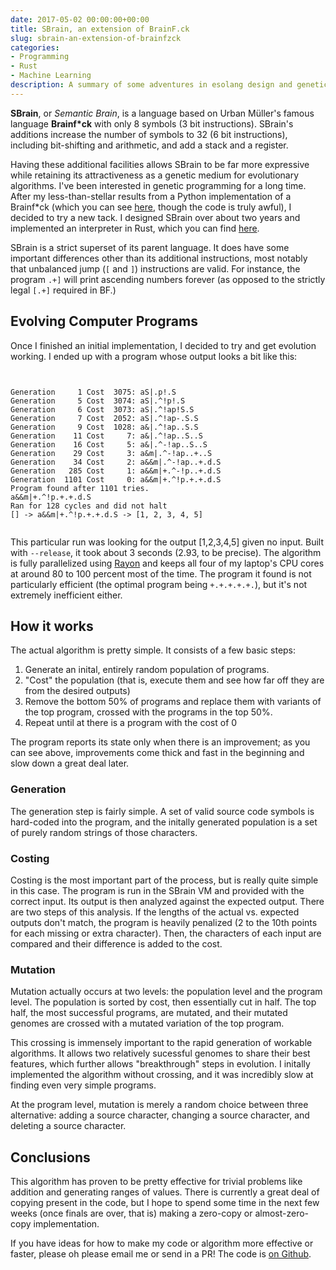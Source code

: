 ```yaml
---
date: 2017-05-02 00:00:00+00:00
title: SBrain, an extension of BrainF.ck
slug: sbrain-an-extension-of-brainfzck
categories:
- Programming
- Rust
- Machine Learning
description: A summary of some adventures in esolang design and genetic programming.
---
```


**SBrain**, or *Semantic Brain*, is a language based on Urban Müller's famous language **Brainf*ck** with only 8 symbols (3 bit instructions). SBrain's additions increase the number of symbols to 32 (6 bit instructions), including bit-shifting and arithmetic, and add a stack and a register. 

Having these additional facilities allows SBrain to be far more expressive while retaining its attractiveness as a genetic medium for evolutionary algorithms. I've been interested in genetic programming for a long time. After my less-than-stellar results from a Python implementation of a Brainf\*ck (which you can see [here](https://github.com/noracodes/evolve_bf), though the code is truly awful), I decided to try a new tack. I designed SBrain over about two years and implemented an interpreter in Rust, which you can find [here](https://github.com/noracodes/sbrain).

SBrain is a strict superset of its parent language. It does have some important differences other than its additional instructions, most notably that unbalanced jump
(`[` and `]`) instructions are valid. For instance, the program `.+]` will print ascending numbers forever (as opposed to the strictly legal `[.+]` required in BF.)

## Evolving Computer Programs

  Once I finished an initial implementation, I decided to try and get evolution working. I ended up with a program whose output looks a bit like this:

<pre><code>

Generation     1 Cost  3075: aS|.p!.S
Generation     5 Cost  3074: aS|.^!p!.S
Generation     6 Cost  3073: aS|.^!ap!S.S
Generation     7 Cost  2052: aS|.^!ap-.S.S
Generation     9 Cost  1028: a&|.^!ap..S.S
Generation    11 Cost     7: a&|.^!ap..S..S
Generation    16 Cost     5: a&|.^-!ap..S..S
Generation    29 Cost     3: a&m|.^-!ap..+..S
Generation    34 Cost     2: a&&m|.^-!ap..+.d.S
Generation   285 Cost     1: a&&m|+.^-!p..+.d.S
Generation  1101 Cost     0: a&&m|+.^!p.+.+.d.S
Program found after 1101 tries.
a&&m|+.^!p.+.+.d.S
Ran for 128 cycles and did not halt
[] -> a&&m|+.^!p.+.+.d.S -> [1, 2, 3, 4, 5]

</code></pre>

  This particular run was looking for the output [1,2,3,4,5] given no input.
  Built with `--release`, it took about 3 seconds (2.93, to be precise). The algorithm is fully parallelized using [Rayon](https://crates.io/crates/rayon) 
  and keeps all four of my laptop's CPU cores at around 80 to 100 percent most of the time. The program it found 
  is not particularly efficient (the optimal program being `+.+.+.+.+.`), but it's not extremely inefficient either.

## How it works
  The actual algorithm is pretty simple. It consists of a few basic steps:

  1. Generate an inital, entirely random population of programs.
  2. "Cost" the population (that is, execute them and see how far off they are from the desired outputs)
  3. Remove the bottom 50% of programs and replace them with variants of the top program, crossed with the programs in the top 50%.
  4. Repeat until at there is a program with the cost of 0

  The program reports its state only when there is an improvement; as you can see above, improvements come thick and fast in the beginning and slow down a great deal later.

### Generation
  The generation step is fairly simple. A set of valid source code symbols is hard-coded into the program, and the initally generated population is a set of purely random strings of those characters.

### Costing
  Costing is the most important part of the process, but is really quite simple in this case. The program is run in the SBrain VM and provided with the correct input. Its output is then analyzed against the expected output. There are two steps of this analysis. If the lengths of the actual vs. expected outputs don't match, the
  program is heavily penalized (2 to the 10th points for each missing or extra character). Then, the characters of each input are compared and their difference 
  is added to the cost.

### Mutation
  Mutation actually occurs at two levels: the population level and the program level. The population is sorted by cost, then essentially cut in half. The top half,
  the most successful programs, are mutated, and their mutated genomes are crossed with a mutated variation of the top program. 

  This crossing is immensely important to the rapid generation of workable algorithms. It allows two relatively sucessful genomes to share their best features, which
  further allows "breakthrough" steps in evolution. I initally implemented the algorithm without crossing, and it was incredibly slow at finding even very simple 
  programs.

  At the program level, mutation is merely a random choice between three alternative: adding a source character, changing a source character, and deleting a source character.

## Conclusions

  This algorithm has proven to be pretty effective for trivial problems like addition and generating ranges of values. There is currently a great deal of copying present in the code, but I hope to spend some time in the next few weeks (once finals are over, that is) making a zero-copy or almost-zero-copy implementation. 

  If you have ideas for how to make my code or algorithm more effective or faster, please oh please email me or send in a PR! The code is [on Github](https://github.com/noracodes/evolve-sbrain).
